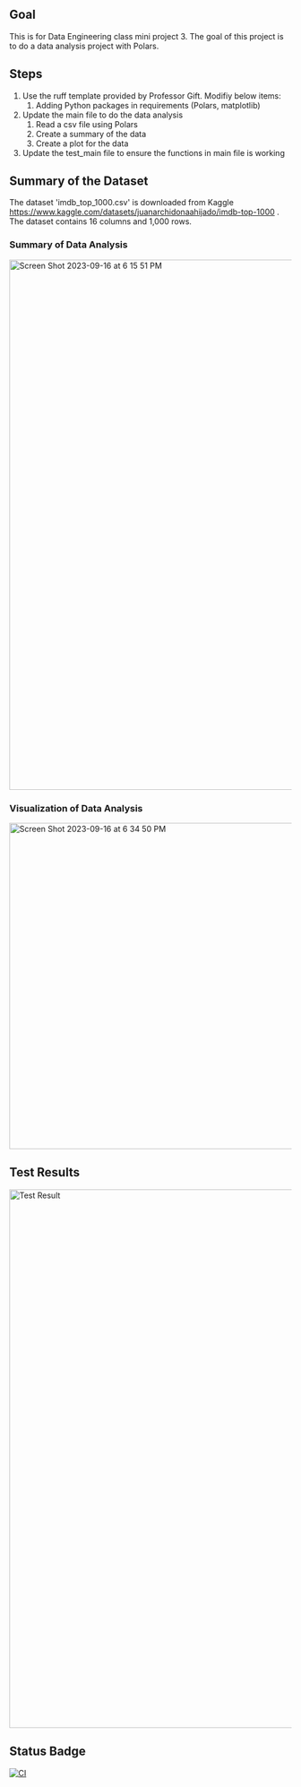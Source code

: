 ## Goal
This is for Data Engineering class mini project 3. The goal of this project is to do a data analysis project with Polars.

## Steps
1. Use the ruff template provided by Professor Gift. Modifiy below items:
    1. Adding Python packages in requirements (Polars, matplotlib)
2. Update the main file to do the data analysis
    1. Read a csv file using Polars
    2. Create a summary of the data
    3. Create a plot for the data
3. Update the test_main file to ensure the functions in main file is working

## Summary of the Dataset
The dataset 'imdb_top_1000.csv' is downloaded from Kaggle https://www.kaggle.com/datasets/juanarchidonaahijado/imdb-top-1000 . The dataset contains 16 columns and 1,000 rows. 

### Summary of Data Analysis
<img width="946" alt="Screen Shot 2023-09-16 at 6 15 51 PM" src="https://github.com/nogibjj/Week3Polar/assets/47194238/1c490efe-26c3-4330-a313-5ed2574f074d">

### Visualization of Data Analysis
<img width="582" alt="Screen Shot 2023-09-16 at 6 34 50 PM" src="https://github.com/nogibjj/Week3Polar/assets/47194238/d58721d1-869c-44ab-bc47-7d08a8c24a6b">

## Test Results
<img width="961" alt="Test Result" src="https://github.com/nogibjj/Week3Polar/assets/47194238/101b5590-59ac-4dbb-8428-89d1734e9f3f">

## Status Badge
[![CI](https://github.com/nogibjj/Week3Polar/actions/workflows/cicd.yml/badge.svg)](https://github.com/nogibjj/Week3Polar/actions/workflows/cicd.yml)